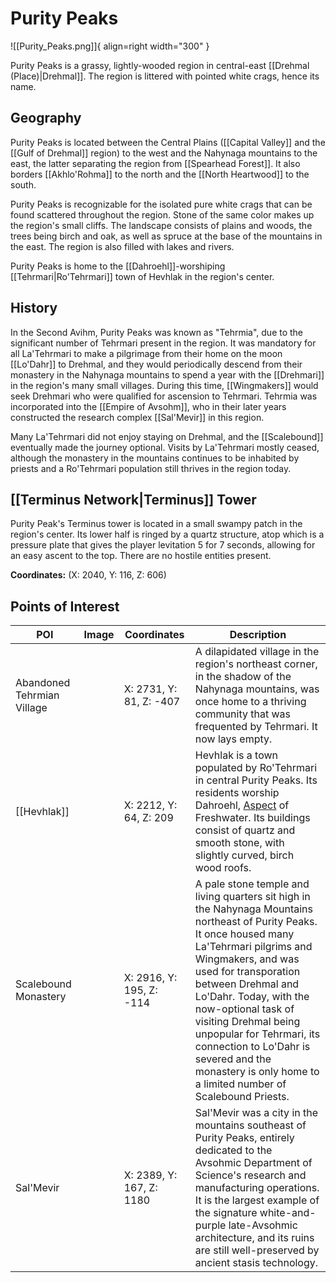 # Purity Peaks

![[Purity_Peaks.png]]{ align=right width="300" }

Purity Peaks is a grassy, lightly-wooded region in central-east [[Drehmal (Place)|Drehmal]]. The region is littered with pointed white crags, hence its name.

## Geography

Purity Peaks is located between the Central Plains ([[Capital Valley]] and the [[Gulf of Drehmal]] region) to the west and the Nahynaga mountains to the east, the latter separating the region from [[Spearhead Forest]]. It also borders [[Akhlo'Rohma]] to the north and the [[North Heartwood]] to the south.

Purity Peaks is recognizable for the isolated pure white crags that can be found scattered throughout the region. Stone of the same color makes up the region's small cliffs. The landscape consists of plains and woods, the trees being birch and oak, as well as spruce at the base of the mountains in the east. The region is also filled with lakes and rivers.

Purity Peaks is home to the [[Dahroehl]]-worshiping [[Tehrmari|Ro'Tehrmari]] town of Hevhlak in the region's center.

## History

In the Second Avihm, Purity Peaks was known as "Tehrmia", due to the significant number of Tehrmari present in the region. It was mandatory for all La'Tehrmari to make a pilgrimage from their home on the moon [[Lo'Dahr]] to Drehmal, and they would periodically descend from their monastery in the Nahynaga mountains to spend a year with the [[Drehmari]] in the region's many small villages. During this time, [[Wingmakers]] would seek Drehmari who were qualified for ascension to Tehrmari. Tehrmia was incorporated into the [[Empire of Avsohm]], who in their later years constructed the research complex [[Sal'Mevir]] in this region.

Many La'Tehrmari did not enjoy staying on Drehmal, and the [[Scalebound]] eventually made the journey optional. Visits by La'Tehrmari mostly ceased, although the monastery in the mountains continues to be inhabited by priests and a Ro'Tehrmari population still thrives in the region today.

## [[Terminus Network|Terminus]] Tower

Purity Peak's Terminus tower is located in a small swampy patch in the region's center. Its lower half is ringed by a quartz structure, atop which is a pressure plate that gives the player levitation 5 for 7 seconds, allowing for an easy ascent to the top. There are no hostile entities present.

**Coordinates:** (X: 2040, Y: 116, Z: 606)

## Points of Interest

| POI | Image | Coordinates | Description |
|-|-|-|-|
| Abandoned Tehrmian Village |  | X: 2731, Y: 81, Z: -407 | A dilapidated village in the region's northeast corner, in the shadow of the Nahynaga mountains, was once home to a thriving community that was frequented by Tehrmari. It now lays empty. |
| [[Hevhlak]] |  | X: 2212, Y: 64, Z: 209 | Hevhlak is a town populated by Ro'Tehrmari in central Purity Peaks. Its residents worship Dahroehl, [Aspect](/Lore/Higher_Beings/Aspects/) of Freshwater. Its buildings consist of quartz and smooth stone, with slightly curved, birch wood roofs. |
| Scalebound Monastery |  | X: 2916, Y: 195, Z: -114 | A pale stone temple and living quarters sit high in the Nahynaga Mountains northeast of Purity Peaks. It once housed many La'Tehrmari pilgrims and Wingmakers, and was used for transporation between Drehmal and Lo'Dahr. Today, with the now-optional task of visiting Drehmal being unpopular for Tehrmari, its connection to Lo'Dahr is severed and the monastery is only home to a limited number of Scalebound Priests. |
| Sal'Mevir |  | X: 2389, Y: 167, Z: 1180 | Sal'Mevir was a city in the mountains southeast of Purity Peaks, entirely dedicated to the Avsohmic Department of Science's research and manufacturing operations. It is the largest example of the signature white-and-purple late-Avsohmic architecture, and its ruins are still well-preserved by ancient stasis technology. |
